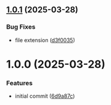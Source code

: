 ## [1.0.1](https://github.com/sinedied/grumpydev-mcp/compare/1.0.0...1.0.1) (2025-03-28)


### Bug Fixes

* file extension ([d3f0035](https://github.com/sinedied/grumpydev-mcp/commit/d3f003593b52d341e7804f032ba8b7c0615b2c1a))

# 1.0.0 (2025-03-28)


### Features

* initial commit ([6d9a87c](https://github.com/sinedied/grumpydev-mcp/commit/6d9a87c436597fb9fb02964e96608da2e73f0649))
